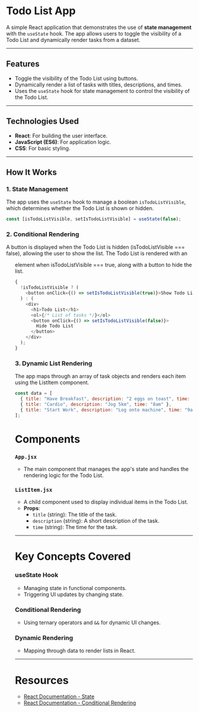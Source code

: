 # Todo List App

A simple React application that demonstrates the use of **state management** with the `useState` hook. The app allows users to toggle the visibility of a Todo List and dynamically render tasks from a dataset.

---

## Features

- Toggle the visibility of the Todo List using buttons.
- Dynamically render a list of tasks with titles, descriptions, and times.
- Uses the `useState` hook for state management to control the visibility of the Todo List.

---

## Technologies Used

- **React**: For building the user interface.
- **JavaScript (ES6)**: For application logic.
- **CSS**: For basic styling.

---

## How It Works

### 1. State Management

The app uses the `useState` hook to manage a boolean `isTodoListVisible`, which determines whether the Todo List is shown or hidden.

```javascript
const [isTodoListVisible, setIsTodoListVisible] = useState(false);
```

### 2. Conditional Rendering

A button is displayed when the Todo List is hidden (isTodoListVisible === false), allowing the user to show the list.
The Todo List is rendered with an <ol> element when isTodoListVisible === true, along with a button to hide the list.

```javascript
{
  !isTodoListVisible ? (
    <button onClick={() => setIsTodoListVisible(true)}>Show Todo List</button>
  ) : (
    <div>
      <h1>Todo List</h1>
      <ol>{/* List of tasks */}</ol>
      <button onClick={() => setIsTodoListVisible(false)}>
        Hide Todo List
      </button>
    </div>
  );
}
```

### 3. Dynamic List Rendering

The app maps through an array of task objects and renders each item using the ListItem component.

```javascript
const data = [
  { title: "Have Breakfast", description: "2 eggs on toast", time: "7am" },
  { title: "Cardio", description: "Jog 5km", time: "8am" },
  { title: "Start Work", description: "Log onto machine", time: "9am" },
];
```

# Components

### `App.jsx`

- The main component that manages the app's state and handles the rendering logic for the Todo List.

### `ListItem.jsx`

- A child component used to display individual items in the Todo List.
- **Props**:
  - `title` (string): The title of the task.
  - `description` (string): A short description of the task.
  - `time` (string): The time for the task.

---

# Key Concepts Covered

### **useState Hook**

- Managing state in functional components.
- Triggering UI updates by changing state.

### **Conditional Rendering**

- Using ternary operators and `&&` for dynamic UI changes.

### **Dynamic Rendering**

- Mapping through data to render lists in React.

---

# Resources

- [React Documentation - State](https://react.dev/learn/state-a-component-s-memory)
- [React Documentation - Conditional Rendering](https://react.dev/learn/conditional-rendering)
